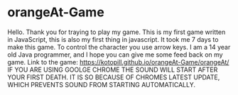 # orangeAt-Game
Hello.
Thank you for traying to play my game. This is my first game written in JavaScript, this is also my first thing in javascript. It took me 7 days to make this game. To control the character you use arrow keys. I am a 14 year old Java programmer, and I hope you can give me some feed back on my game.
Link to the game: https://kotopill.github.io/orangeAt-Game/orangeAt/
IF YOU ARE USING GOOLGE CHROME THE SOUND WILL START AFTER YOUR FIRST DEATH. IT IS SO BECAUSE OF CHROMES LATEST UPDATE, WHICH PREVENTS SOUND FROM STARTING AUTOMATICALLY.
